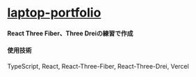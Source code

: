 # [laptop-portfolio](https://laptop-portfolio-eight.vercel.app/)

#### React Three Fiber、Three Dreiの練習で作成

#### 使用技術
TypeScript, React, React-Three-Fiber, React-Three-Drei, Vercel
